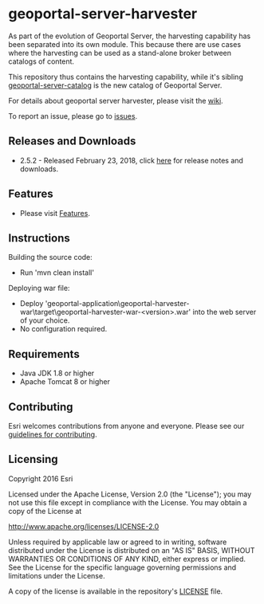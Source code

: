 # geoportal-server-harvester
As part of the evolution of Geoportal Server, the harvesting capability has been separated into its own module. This because there are use cases where the harvesting can be used as a stand-alone broker between catalogs of content. 

This repository thus contains the harvesting capability, while it's sibling [geoportal-server-catalog](https://github.com/Esri/geoportal-server-catalog) is the new catalog of Geoportal Server.

For details about geoportal server harvester, please visit the [wiki](https://github.com/Esri/geoportal-server-harvester/wiki).

To report an issue, please go to [issues](https://github.com/Esri/geoportal-server-harvester/issues).

## Releases and Downloads
- 2.5.2 - Released February 23, 2018, click [here](https://github.com/Esri/geoportal-server-harvester/releases) for release notes and downloads.  

## Features

* Please visit [Features](https://github.com/Esri/geoportal-server-harvester/wiki/Features).

## Instructions

Building the source code:

* Run 'mvn clean install'

Deploying war file:

* Deploy 'geoportal-application\geoportal-harvester-war\target\geoportal-harvester-war-&lt;version&gt;.war' into the web server of your choice.
* No configuration required.

## Requirements

* Java JDK 1.8 or higher
* Apache Tomcat 8 or higher

## Contributing

Esri welcomes contributions from anyone and everyone. Please see our [guidelines for contributing](https://github.com/esri/contributing).

## Licensing
Copyright 2016 Esri

Licensed under the Apache License, Version 2.0 (the "License");
you may not use this file except in compliance with the License.
You may obtain a copy of the License at

   http://www.apache.org/licenses/LICENSE-2.0

Unless required by applicable law or agreed to in writing, software
distributed under the License is distributed on an "AS IS" BASIS,
WITHOUT WARRANTIES OR CONDITIONS OF ANY KIND, either express or implied.
See the License for the specific language governing permissions and
limitations under the License.

A copy of the license is available in the repository's [LICENSE](LICENSE.txt) file.
